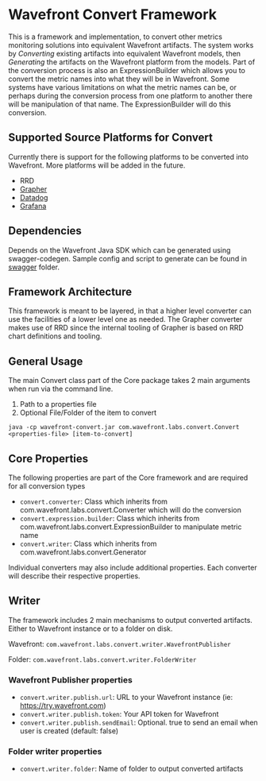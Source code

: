 # Wavefront Convert Framework

This is a framework and implementation, to convert other metrics monitoring solutions into equivalent Wavefront artifacts. The system works by _Converting_ existing artifacts into equivalent Wavefront models, then _Generating_ the artifacts on the Wavefront platform from the models. Part of the conversion process is also an ExpressionBuilder which allows you to convert the metric names into what they will be in Wavefront. Some systems have various limitations on what the metric names can be, or perhaps during the conversion process from one platform to another there will be manipulation of that name.  The ExpressionBuilder will do this conversion.


## Supported Source Platforms for Convert
Currently there is support for the following platforms to be converted into Wavefront.  More platforms will be added in the future.
- RRD
- [Grapher](docs/grapher.md)
- [Datadog](docs/datadog.md)
- [Grafana](docs/grafana.md)


## Dependencies
Depends on the Wavefront Java SDK which can be generated using swagger-codegen. Sample config and script to generate can be found in [swagger](./swagger) folder.


## Framework Architecture
This framework is meant to be layered, in that a higher level converter can use the facilities of a lower level one as needed. The Grapher converter makes use of RRD since the internal tooling of Grapher is based on RRD chart definitions and tooling. 


## General Usage
The main Convert class part of the Core package takes 2 main arguments when run via the command line.
1) Path to a properties file
2) Optional File/Folder of the item to convert

`java -cp wavefront-convert.jar com.wavefront.labs.convert.Convert <properties-file> [item-to-convert]`


## Core Properties
The following properties are part of the Core framework and are required for all conversion types
- `convert.converter`: Class which inherits from com.wavefront.labs.convert.Converter which will do the conversion
- `convert.expression.builder`: Class which inherits from com.wavefront.labs.convert.ExpressionBuilder to manipulate metric name
- `convert.writer`: Class which inherits from com.wavefront.labs.convert.Generator

Individual converters may also include additional properties.  Each converter will describe their respective properties.

## Writer
The framework includes 2 main mechanisms to output converted artifacts. Either to Wavefront instance or to a folder on disk.

Wavefront: `com.wavefront.labs.convert.writer.WavefrontPublisher`

Folder: `com.wavefront.labs.convert.writer.FolderWriter`

### Wavefront Publisher properties
- `convert.writer.publish.url`: URL to your Wavefront instance (ie: https://try.wavefront.com)
- `convert.writer.publish.token`: Your API token for Wavefront
- `convert.writer.publish.sendEmail`: Optional. true to send an email when user is created (default: false)

### Folder writer properties 
- `convert.writer.folder`: Name of folder to output converted artifacts   


